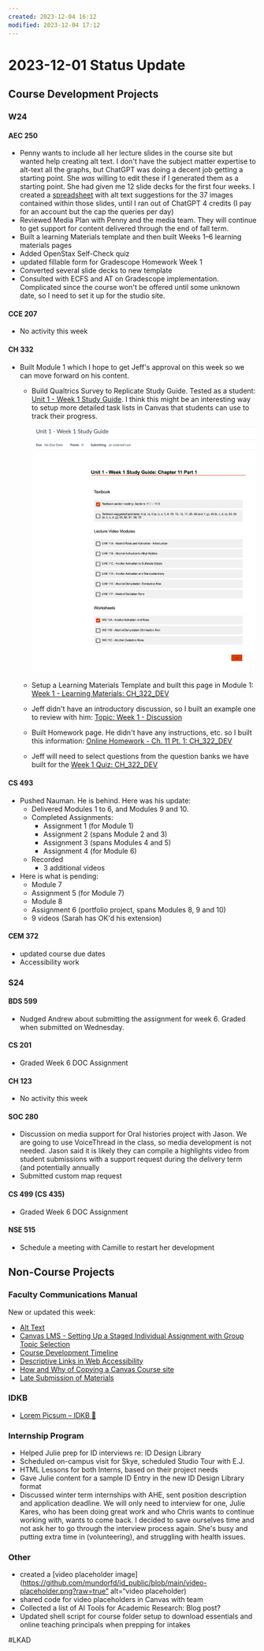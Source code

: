 ```yaml
---
created: 2023-12-04 16:12
modified: 2023-12-04 17:12
---
```


# 2023-12-01 Status Update

## Course Development Projects

### W24

#### AEC 250

* Penny wants to include all her lecture slides in the course site but wanted help creating alt text. I don't have the subject matter expertise to alt-text all the graphs, but ChatGPT was doing a decent job getting a starting point. She _was_ willing to edit these if I generated them as a starting point. She had given me 12 slide decks for the first four weeks. I created a [spreadsheet](https://oregonstate.box.com/s/19k6d104n3aybhwd84dlp0zacbpkuy41) with alt text suggestions for the 37 images contained within those slides, until I ran out of ChatGPT 4 credits (I pay for an account but the cap the queries per day)
* Reviewed Media Plan with Penny and the media team. They will continue to get support for content delivered through the end of fall term.
* Built a learning Materials template and then built Weeks 1–6 learning materials pages
* Added OpenStax Self-Check quiz
* updated fillable form for Gradescope Homework Week 1
* Converted several slide decks to new template
* Consulted with ECFS and AT on Gradescope implementation. Complicated since the course won't be offered until some unknown date, so I need to set it up for the studio site.

#### CCE 207

* No activity this week

#### CH 332

* Built Module 1 which I hope to get Jeff's approval on this week so we can move forward on his content.
	* Build Qualtrics Survey to Replicate Study Guide. Tested as a student: [Unit 1 - Week 1 Study Guide](https://canvas.oregonstate.edu/courses/1963511/assignments/9456226?module_item_id=23809367). I think this might be an interesting way to setup more detailed task lists in Canvas that students can use to track their progress.

	  ![](./images/ch322-studyguide.png)

	* Setup a Learning Materials Template and built this page in Module 1: [Week 1 - Learning Materials: CH_322_DEV](https://canvas.oregonstate.edu/courses/1963511/pages/week-1-learning-materials?module_item_id=23488708)
	* Jeff didn't have an introductory discussion, so I built an example one to review with him: [Topic: Week 1 - Discussion](https://canvas.oregonstate.edu/courses/1963511/discussion_topics/10376478?module_item_id=23488709)
	* Built Homework page. He didn't have any instructions, etc. so I built this information: [Online Homework - Ch. 11 Pt. 1: CH_322_DEV](https://canvas.oregonstate.edu/courses/1963511/quizzes/2911043?module_item_id=23814914)
	* Jeff will need to select questions from the question banks we have built for the [Week 1 Quiz: CH_322_DEV](https://canvas.oregonstate.edu/courses/1963511/quizzes/2886444?module_item_id=23488711)

#### CS 493

* Pushed Nauman. He is behind. Here was his update:
	* Delivered Modules 1 to 6, and Modules 9 and 10.
	* Completed Assignments:
		* Assignment 1 (for Module 1)
		* Assignment 2 (spans Module 2 and 3)
		* Assignment 3 (spans Modules 4 and 5)
		* Assignment 4 (for Module 6)
	* Recorded
		* 3 additional videos
* Here is what is pending:
	 * Module 7
	 * Assignment 5 (for Module 7)
	 * Module 8
	 * Assignment 6 (portfolio project, spans Modules 8, 9 and 10)
	 * 9 videos (Sarah has OK'd his extension)

#### CEM 372

* updated course due dates
* Accessibility work

### S24

#### BDS 599

* Nudged Andrew about submitting the assignment for week 6. Graded when submitted on Wednesday.

#### CS 201

* Graded Week 6 DOC Assignment

#### CH 123

* No activity this week

#### SOC 280

* Discussion on media support for Oral histories project with Jason. We are going to use VoiceThread in the class, so media development is not needed. Jason said it is likely they can compile a highlights video from student submissions with a support request during the delivery term (and potentially annually
* Submitted custom map request

#### CS 499 (CS 435)

* Graded Week 6 DOC Assignment

#### NSE 515

* Schedule a meeting with Camille to restart her development

## Non-Course Projects

### Faculty Communications Manual

New or updated this week:

* [Alt Text](https://github.com/mundorfd/faculty-comms/blob/badf26b2f468637fbb6a9f06ba4ebf987353ce57/Alt%20Text.md)
* [Canvas LMS - Setting Up a Staged Individual Assignment with Group Topic Selection](https://github.com/mundorfd/faculty-comms/blob/badf26b2f468637fbb6a9f06ba4ebf987353ce57/Canvas%20LMS%20-%20Setting%20Up%20a%20Staged%20Individual%20Assignment%20with%20Group%20Topic%20Selection.md)
* [Course Development Timeline](https://github.com/mundorfd/faculty-comms/blob/badf26b2f468637fbb6a9f06ba4ebf987353ce57/Course%20Development%20Timeline.md)
* [Descriptive Links in Web Accessibility](https://github.com/mundorfd/faculty-comms/blob/badf26b2f468637fbb6a9f06ba4ebf987353ce57/Descriptive%20Links%20in%20Web%20Accessibility.md)
* [How and Why of Copying a Canvas Course site](https://github.com/mundorfd/faculty-comms/blob/badf26b2f468637fbb6a9f06ba4ebf987353ce57/How%20and%20Why%20of%20Copying%20a%20Canvas%20Course%20site.md)
* [Late Submission of Materials](https://github.com/mundorfd/faculty-comms/blob/badf26b2f468637fbb6a9f06ba4ebf987353ce57/Late%20Submission%20of%20Materials.md)

### IDKB

* [Lorem Picsum – IDKB 🦫](https://idkb.oregonstate.education/knowledge-base/lorem-picsum/?jwt=eyJ0eXAiOiJKV1QiLCJhbGciOiJIUzI1NiJ9.eyJpc3MiOiJvc3VlY2FtcHVzIiwic3ViIjoiTVRRNU56azNOak0yT0RndU1BPT0iLCJvbmlkIjoibXVuZG9yZmQiLCJmdWxsbmFtZSI6IkRlYm9yYWggTXVuZG9yZmYiLCJhdWQiOiJTYW1wbGUgQXBwbGljYXRpb24iLCJleHAiOjE3MDE3NTY2MjgsImlhdCI6MTcwMTczNDQyOCwicm9sZSI6IiJ9.feoxhrgEbFwzXpDA3piiNMjVGQDdxgKzNczqZoCC2Mk)

### Internship Program

* Helped Julie prep for ID interviews re: ID Design Library
* Scheduled on-campus visit for Skye, scheduled Studio Tour with E.J.
* HTML Lessons for both Interns, based on their project needs
* Gave Julie content for a sample ID Entry in the new ID Design Library format
* Discussed winter term internships with AHE, sent position description and application deadline. We will only need to interview for one, Julie Kares, who has been doing great work and who Chris wants to continue working with, wants to come back. I decided to save ourselves time and not ask her to go through the interview process again. She's busy and putting extra time in (volunteering), and struggling with health issues.

### Other

* created a [video placeholder image](<https://github.com/mundorfd/id_public/blob/main/video-placeholder.png?raw=true”> alt=“video placeholder)
* shared code for video placeholders in Canvas with team
* Collected a list of AI Tools for Academic Research: Blog post?
* Updated shell script for course folder setup to download essentials and online teaching principals when prepping for intakes

#LKAD
